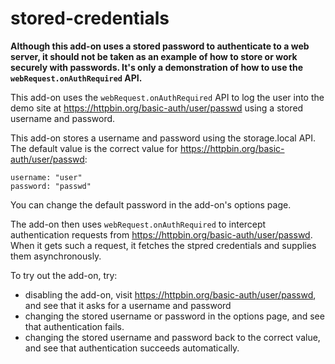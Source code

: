 # stored-credentials

**Although this add-on uses a stored password to authenticate to a web server,
it should not be taken as an example of how to store or work securely with
passwords. It's only a demonstration of how to use the
`webRequest.onAuthRequired` API.**

This add-on uses the `webRequest.onAuthRequired` API to log the user into
the demo site at https://httpbin.org/basic-auth/user/passwd using a stored
username and password.

This add-on stores a username and password using the storage.local API.
The default value is the correct value
for https://httpbin.org/basic-auth/user/passwd:

    username: "user"
    password: "passwd"

You can change the default password in the add-on's options page.

The add-on then uses `webRequest.onAuthRequired` to intercept authentication
requests from https://httpbin.org/basic-auth/user/passwd. When it gets
such a request, it fetches the stpred credentials and supplies them
asynchronously.

To try out the add-on, try:
* disabling the add-on, visit https://httpbin.org/basic-auth/user/passwd,
and see that it asks for a username and password
* changing the stored username or password in the options page,
and see that authentication fails.
* changing the stored username and password back to the correct value,
and see that authentication succeeds automatically.
 
